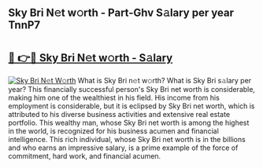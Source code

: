 ## Sky Bri N𝚎t w𝚘rth - Part-Ghv S𝚊lary per year TnnP7

# <h2><a href="http://gc3xesg.nevu.top/?p=Sky+Bri">🔗 👉🔴 Sky Bri N𝚎t w𝚘rth - S𝚊lary</a></h2>

[![Sky Bri N𝚎t W𝚘rth](https://i.imgur.com/Oavwk0R.jpeg)](http://gc3xesg.nevu.top/?p=Sky+Bri)
What is Sky Bri n𝚎t w𝚘rth? What is Sky Bri s𝚊lary per year?
This financially successful person's Sky Bri net worth is considerable, making him one of the wealthiest in his field. His income from his employment is considerable, but it is eclipsed by Sky Bri net worth, which is attributed to his diverse business activities and extensive real estate portfolio. This wealthy man, whose Sky Bri net worth is among the highest in the world, is recognized for his business acumen and financial intelligence. This rich individual, whose Sky Bri net worth is in the billions and who earns an impressive salary, is a prime example of the force of commitment, hard work, and financial acumen.
